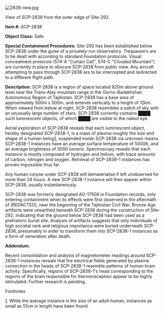 ![2838-new.jpg](http://scp-wiki.wdfiles.com/local--files/scp-2838/2838-new.jpg)

View of SCP-2838 from the outer edge of Site-292.

**Item #:** SCP-2838

**Object Class:** Safe

**Special Containment Procedures:** Site-292 has been established below SCP-2838 under the guise of a privately-run observatory. Trespassers are to be dealt with according to standard Foundation protocols. Visual concealment protocols (574-A "Curtain Call", 574-C "Clouded Mountain") are currently in place to obscure SCP-2838 from public view. Any aircraft attempting to pass through SCP-2838 are to be intercepted and redirected to a different flight path.

**Description:** SCP-2838 is a region of space located 820m above ground level near the Trans-Alay mountain range in the Gorno-Badakhshan Autonomous Region of Tajikistan. SCP-2838 has a base area of approximately 500m x 500m, and extends vertically to a height of 12km. When viewed from below at night, SCP-2838 resembles a patch of sky with an unusually large number of stars. SCP-2838 currently contains ████ such luminescent objects, of which ████ are visible to the naked eye.

Aerial exploration of SCP-2838 reveals that each luminescent object, hereby designated SCP-2838-1, is a mass of plasma roughly the size and shape of a human being[1](javascript:;), suspended inside SCP-2838 via unknown means. SCP-2838-1 instances have an average surface temperature of 5000K, and an average brightness of 3000 lumens. Spectroscopy reveals that each instance is mostly composed of hydrogen and helium, with trace amounts of carbon, nitrogen and oxygen. Retrieval of SCP-2838-1 instances has proven impossible thus far.

Any human corpse under SCP-2838 will dematerialise if left unobserved for more than 24 hours. A new SCP-2838-1 instance will then appear within SCP-2838, usually instantaneously.

SCP-2838 was formerly designated AO-17508 in Foundation records, only entering containment when its effects were first observed in the aftermath of \[REDACTED\], near the beginning of the Tajikistan Civil War. Bronze Age artifacts were unearthed beneath SCP-2838 during the construction of Site-292, indicating that the ground below SCP-2838 had been used as a prehistoric burial site. Analysis of artifacts suggests that only individuals of high societal rank and religious importance were buried underneath SCP-2838, presumably in order to transform them into SCP-2838-1 instances as a form of veneration after death.

**Addendum:**

Recent consolidation and analysis of magnetometer readings around SCP-2838-1 instances reveals that the electrical fields generated by plasma convection in the heads of SCP-2838-1 resemble patterns of human brain activity. Specifically, regions of SCP-2838-1's head corresponding to the regions of the brain responsible for thermoreception appear to be highly stimulated. Further research is pending.

Footnotes

[1](javascript:;). While the average instance is the size of an adult human, instances as small as 51cm in length have been found.